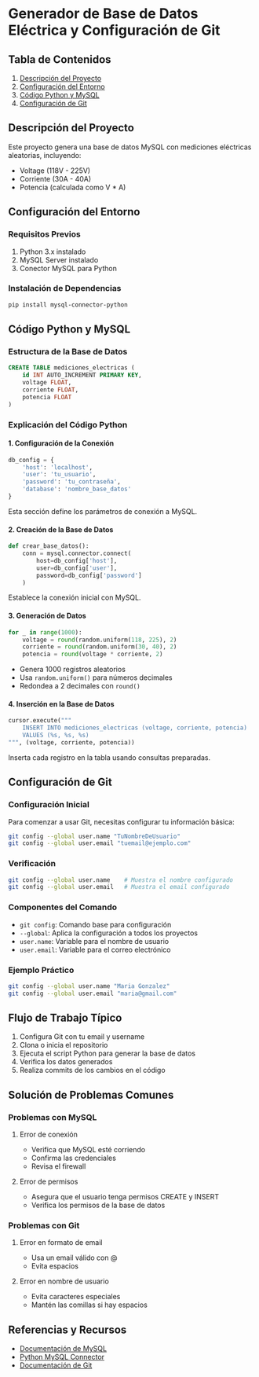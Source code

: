 # Generador de Base de Datos Eléctrica y Configuración de Git

## Tabla de Contenidos
1. [Descripción del Proyecto](#descripción-del-proyecto)
2. [Configuración del Entorno](#configuración-del-entorno)
3. [Código Python y MySQL](#código-python-y-mysql)
4. [Configuración de Git](#configuración-de-git)

## Descripción del Proyecto
Este proyecto genera una base de datos MySQL con mediciones eléctricas aleatorias, incluyendo:
- Voltage (118V - 225V)
- Corriente (30A - 40A)
- Potencia (calculada como V * A)

## Configuración del Entorno

### Requisitos Previos
1. Python 3.x instalado
2. MySQL Server instalado
3. Conector MySQL para Python

### Instalación de Dependencias
```bash
pip install mysql-connector-python
```

## Código Python y MySQL

### Estructura de la Base de Datos
```sql
CREATE TABLE mediciones_electricas (
    id INT AUTO_INCREMENT PRIMARY KEY,
    voltage FLOAT,
    corriente FLOAT,
    potencia FLOAT
)
```

### Explicación del Código Python

#### 1. Configuración de la Conexión
```python
db_config = {
    'host': 'localhost',
    'user': 'tu_usuario',
    'password': 'tu_contraseña',
    'database': 'nombre_base_datos'
}
```
Esta sección define los parámetros de conexión a MySQL.

#### 2. Creación de la Base de Datos
```python
def crear_base_datos():
    conn = mysql.connector.connect(
        host=db_config['host'],
        user=db_config['user'],
        password=db_config['password']
    )
```
Establece la conexión inicial con MySQL.

#### 3. Generación de Datos
```python
for _ in range(1000):
    voltage = round(random.uniform(118, 225), 2)
    corriente = round(random.uniform(30, 40), 2)
    potencia = round(voltage * corriente, 2)
```
- Genera 1000 registros aleatorios
- Usa `random.uniform()` para números decimales
- Redondea a 2 decimales con `round()`

#### 4. Inserción en la Base de Datos
```python
cursor.execute("""
    INSERT INTO mediciones_electricas (voltage, corriente, potencia)
    VALUES (%s, %s, %s)
""", (voltage, corriente, potencia))
```
Inserta cada registro en la tabla usando consultas preparadas.

## Configuración de Git

### Configuración Inicial
Para comenzar a usar Git, necesitas configurar tu información básica:

```bash
git config --global user.name "TuNombreDeUsuario"
git config --global user.email "tuemail@ejemplo.com"
```

### Verificación
```bash
git config --global user.name    # Muestra el nombre configurado
git config --global user.email   # Muestra el email configurado
```

### Componentes del Comando
- `git config`: Comando base para configuración
- `--global`: Aplica la configuración a todos los proyectos
- `user.name`: Variable para el nombre de usuario
- `user.email`: Variable para el correo electrónico

### Ejemplo Práctico
```bash
git config --global user.name "Maria Gonzalez"
git config --global user.email "maria@gmail.com"
```

## Flujo de Trabajo Típico

1. Configura Git con tu email y username
2. Clona o inicia el repositorio
3. Ejecuta el script Python para generar la base de datos
4. Verifica los datos generados
5. Realiza commits de los cambios en el código

## Solución de Problemas Comunes

### Problemas con MySQL
1. Error de conexión
   - Verifica que MySQL esté corriendo
   - Confirma las credenciales
   - Revisa el firewall

2. Error de permisos
   - Asegura que el usuario tenga permisos CREATE y INSERT
   - Verifica los permisos de la base de datos

### Problemas con Git
1. Error en formato de email
   - Usa un email válido con @
   - Evita espacios

2. Error en nombre de usuario
   - Evita caracteres especiales
   - Mantén las comillas si hay espacios

## Referencias y Recursos
- [Documentación de MySQL](https://dev.mysql.com/doc/)
- [Python MySQL Connector](https://dev.mysql.com/doc/connector-python/en/)
- [Documentación de Git](https://git-scm.com/doc)
